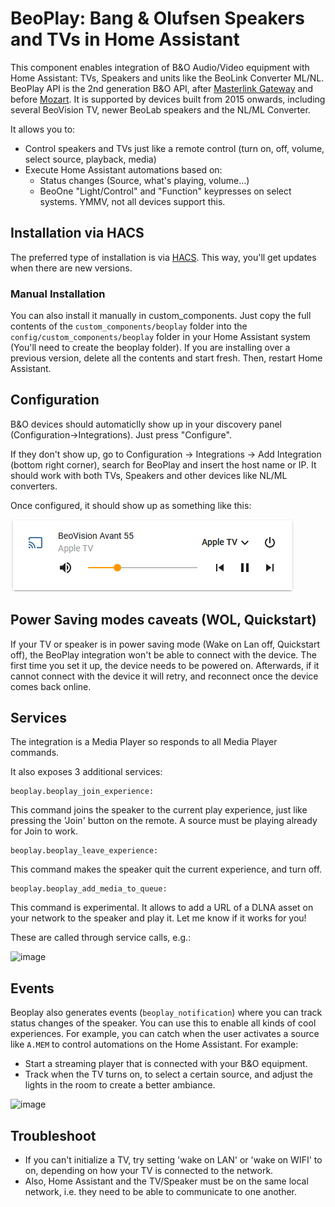 # BeoPlay: Bang & Olufsen Speakers and TVs in Home Assistant

This component enables integration of B&O Audio/Video equipment with Home Assistant: TVs, Speakers and units like the BeoLink Converter ML/NL. BeoPlay API is the 2nd generation B&O API, after [Masterlink Gateway](https://github.com/giachello/mlgw) and before [Mozart](https://github.com/bang-olufsen/mozart-open-api). It is supported by devices built from 2015 onwards, including several BeoVision TV, newer BeoLab speakers and the NL/ML Converter.

It allows you to:
* Control speakers and TVs just like a remote control (turn on, off, volume, select source, playback, media)
* Execute Home Assistant automations based on:
  * Status changes (Source, what's playing, volume...)  
  * BeoOne "Light/Control" and "Function" keypresses on select systems. YMMV, not all devices support this.


## Installation via HACS
The preferred type of installation is via [HACS](https://hacs.xyz). This way, you'll get updates when there are new versions.

### Manual Installation

You can also install it manually in custom_components. Just copy the full contents of the `custom_components/beoplay` folder into the `config/custom_components/beoplay` folder in your Home Assistant system (You'll need to create the beoplay folder). If you are installing over a previous version, delete all the contents and start fresh. Then, restart Home Assistant.

## Configuration

B&amp;O devices should automaticlly show up in your discovery panel (Configuration->Integrations). Just press "Configure".

If they don't show up, go to Configuration -> Integrations -> Add Integration (bottom right corner), search for BeoPlay and insert the host name or IP. It should work with both TVs, Speakers and other devices like NL/ML converters.

Once configured, it should show up as something like this:

![beoplay_mini_media_player.png](./beoplay_mini_media_player.png)

## Power Saving modes caveats (WOL, Quickstart)
If your TV or speaker is in power saving mode (Wake on Lan off, Quickstart off), the BeoPlay integration won't be able to connect with the device. The first time you set it up, the device needs to be powered on. Afterwards, if it cannot connect with the device it will retry, and reconnect once the device comes back online. 

## Services

The integration is a Media Player so responds to all Media Player commands.

It also exposes 3 additional services:

```
beoplay.beoplay_join_experience:
```
This command joins the speaker to the current play experience, just like pressing the 'Join' button on the remote. A source must be playing already for Join to work.

```
beoplay.beoplay_leave_experience:
```
This command makes the speaker quit the current experience, and turn off.

```
beoplay.beoplay_add_media_to_queue:
```
This command is experimental. It allows to add a URL of a DLNA asset on your network to the speaker and play it. Let me know if it works for you!

These are called through service calls, e.g.:

![image](https://user-images.githubusercontent.com/60585229/211130163-81149354-1f41-4ae1-bbd3-1b91bfdcb812.png)


## Events

Beoplay also generates events (`beoplay_notification`) where you can track status changes of the speaker. You can use this to enable all kinds of cool experiences. For example, you can catch when the user activates a source like `A.MEM` to control automations on the Home Assistant. For example:
* Start a streaming player that is connected with your B&O equipment.
* Track when the TV turns on, to select a certain source, and adjust the lights in the room to create a better ambiance.

<img width="739" alt="image" src="https://user-images.githubusercontent.com/60585229/145608754-8107acb5-fb85-447a-87bd-3f3804e5e3ed.png">

## Troubleshoot
* If you can't initialize a TV, try setting 'wake on LAN' or 'wake on WIFI' to on, depending on how your TV is connected to the network. 
* Also, Home Assistant and the TV/Speaker must be on the same local network, i.e. they need to be able to communicate to one another.
